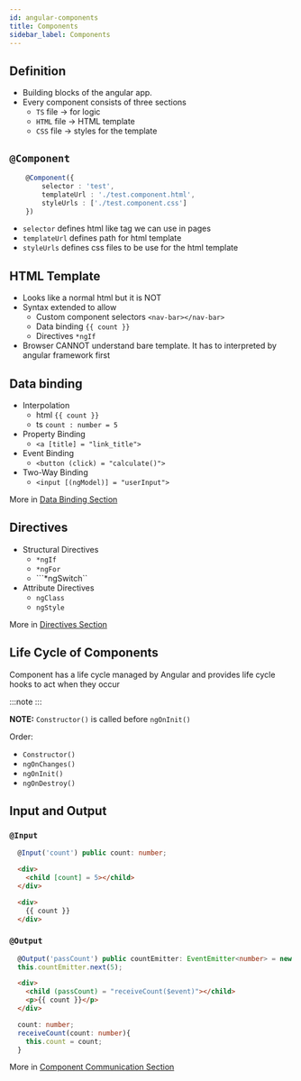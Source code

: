 ```yaml
---
id: angular-components
title: Components
sidebar_label: Components
---
```


## Definition

- Building blocks of the angular app.
- Every component consists of three sections
  - ```TS``` file &rarr; for logic
  - ```HTML``` file &rarr; HTML template
  - ```CSS``` file &rarr; styles for the template

## ```@Component```

```ts title="TestComponent"
    @Component({
        selector : 'test',
        templateUrl : './test.component.html',
        styleUrls : ['./test.component.css']
    })
```

- ```selector``` defines html like tag we can use in pages
- ```templateUrl``` defines path for html template
- ```styleUrls``` defines css files to be use for the html template

## HTML Template

- Looks like a normal html but it is NOT
- Syntax extended to allow
  - Custom component selectors ```<nav-bar></nav-bar>```
  - Data binding ```{{ count }}```
  - Directives ```*ngIf```
- Browser CANNOT understand bare template. It has to interpreted by angular framework first

## Data binding

- Interpolation
  - html ```{{ count }}```
  - ts ```count : number = 5```
- Property Binding
  - ```<a [title] = "link_title">```
- Event Binding
  - ```<button (click) = "calculate()">```
- Two-Way Binding
  - ```<input [(ngModel)] = "userInput">```

More in [Data Binding Section](angular-data-binding)

## Directives

- Structural Directives
  - ```*ngIf```
  - ```*ngFor```
  - ```*ngSwitch``
- Attribute Directives
  - ```ngClass```
  - ```ngStyle```

More in [Directives Section](angular-directives)

## Life Cycle of Components

Component has a life cycle managed by Angular and provides life cycle hooks to act when they occur

:::note
:::

**NOTE:** ```Constructor()``` is called before ```ngOnInit()```

Order:

- ```Constructor()```
- ```ngOnChanges()```
- ```ngOnInit()```
- ```ngOnDestroy()```

## Input and Output

### ```@Input```

```ts title="Child.TS"
  @Input('count') public count: number;
```

```html title="Parent.HTML"
  <div>
    <child [count] = 5></child>
  </div>
```

```html title="Child.HTML"
  <div>
    {{ count }}
  </div>
```

### ```@Output```

```ts title="Child.TS"
  @Output('passCount') public countEmitter: EventEmitter<number> = new Emitter();
  this.countEmitter.next(5);
```

```html title="Parent.HTML"
  <div>
    <child (passCount) = "receiveCount($event)"></child>
    <p>{{ count }}</p>
  </div>
```

```ts title="Parent.TS"
  count: number;
  receiveCount(count: number){
    this.count = count;
  }
```

More in [Component Communication Section](angular-component-communication)
